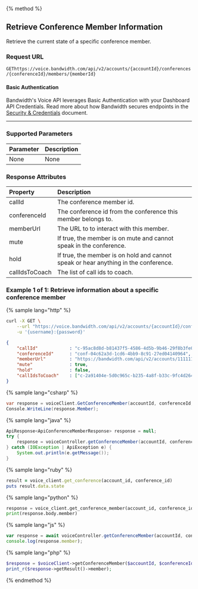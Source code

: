 {% method %}

## Retrieve Conference Member Information
Retrieve the current state of a specific conference member.

### Request URL

<code class="get">GET</code>`https://voice.bandwidth.com/api/v2/accounts/{accountId}/conferences/{conferenceId}/members/{memberId}`

#### Basic Authentication

Bandwidth's Voice API leverages Basic Authentication with your Dashboard API Credentials. Read more about how Bandwidth secures endpoints in the [Security & Credentials](../../../guides/accountCredentials.md) document.

---

### Supported Parameters

| Parameter | Description |
|:----------|:------------|
| None      | None        |

### Response Attributes

| Property          | Description                                                                           |
|:------------------|:--------------------------------------------------------------------------------------|
| callId            | The conference member id.                                                             |
| conferenceId      | The conference id from the conference this member belongs to.                         |
| memberUrl         | The URL to to interact with this member.                                              |
| mute              | If true, the member is on mute and cannot speak in the conference.                    |
| hold              | If true, the member is on hold and cannot speak or hear anything in the conference.   |
| callIdsToCoach    | The list of call ids to coach.                                                        |

### Example 1 of 1: Retrieve information about a specific conference member

{% sample lang="http" %}

```bash
curl -X GET \
    --url "https://voice.bandwidth.com/api/v2/accounts/{accountId}/conferences/{conferenceId}/members/{memberId}" \
    -u '{username}:{password}'
```

```json
{
    "callId"            : "c-95ac8d8d-b81437f5-4586-4d5b-9b46-29f8b3fe0aaf",
    "conferenceId"      : "conf-04c62a3d-1cd6-4bb9-8c91-27ed04140964",
    "memberUrl"         : "https://bandwidth.com/api/v2/accounts/1111111/conferences/conf-04c62a3d-1cd6-4bb9-8c91-27ed04140964/members/c-95ac8d8d-b81437f5-4586-4d5b-9b46-29f8b3fe0aaf",
    "mute"              : true,
    "hold"              : false,
    "callIdsToCoach"    : ["c-2a91404e-5d0c965c-b235-4a8f-b33c-9fc4d2644365"]
}
```

{% sample lang="csharp" %}

```csharp
var response = voiceClient.GetConferenceMember(accountId, conferenceId, memberId);
Console.WriteLine(response.Member);
```

{% sample lang="java" %}

```java
ApiResponse<ApiConferenceMemberResponse> response = null;
try {
    response = voiceController.getConferenceMember(accountId, conferenceId, memberId);
} catch (IOException | ApiException e) {
    System.out.println(e.getMessage());
}
```

{% sample lang="ruby" %}

```ruby
result = voice_client.get_conference(account_id, conference_id)
puts result.data.state
```

{% sample lang="python" %}

```python
response = voice_client.get_conference_member(account_id, conference_id, member_id)
print(response.body.member)
```

{% sample lang="js" %}

```js
var response = await voiceController.getConferenceMember(accountId, conferenceId, memberId);
console.log(response.member);
```

{% sample lang="php" %}

```php
$response = $voiceClient->getConferenceMember($accountId, $conferenceId, $memberId);
print_r($response->getResult()->member);
```

{% endmethod %}

